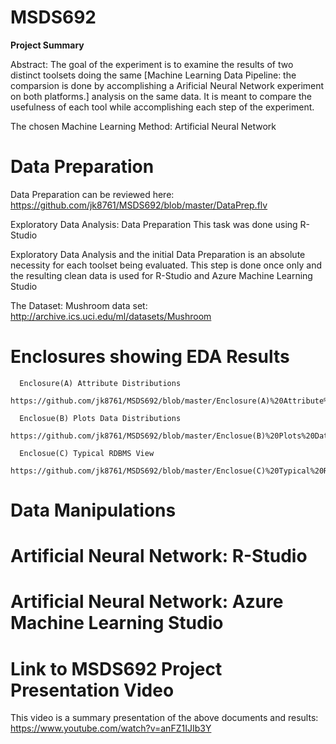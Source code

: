 # MSDS692
**Project Summary**

Abstract:
The goal of the experiment is to examine the results of two distinct toolsets doing the same [Machine Learning Data Pipeline: the comparsion is done by accomplishing a Arificial Neural Network experiment on both platforms.] analysis on the same data. It is meant to compare the usefulness of each tool while accomplishing each step of the experiment.

The chosen Machine Learning Method: Artificial Neural Network

# Data Preparation
Data Preparation can be reviewed here: https://github.com/jk8761/MSDS692/blob/master/DataPrep.flv

Exploratory Data Analysis: Data Preparation
                           This task was done using R-Studio

Exploratory Data Analysis and the initial Data Preparation is an absolute necessity for each toolset being evaluated. This step is done once only and the resulting clean data is used for R-Studio and Azure Machine Learning Studio

The Dataset: Mushroom data set:  http://archive.ics.uci.edu/ml/datasets/Mushroom

# Enclosures showing EDA Results
      Enclosure(A) Attribute Distributions
      https://github.com/jk8761/MSDS692/blob/master/Enclosure(A)%20Attribute%20Distributions.doc

      Enclosue(B) Plots Data Distributions
      https://github.com/jk8761/MSDS692/blob/master/Enclosue(B)%20Plots%20Data%20Distribution.doc
      
      Enclosue(C) Typical RDBMS View
      https://github.com/jk8761/MSDS692/blob/master/Enclosue(C)%20Typical%20RDBMS%20View.doc


# Data Manipulations

# Artificial Neural Network: R-Studio

# Artificial Neural Network: Azure Machine Learning Studio

# Link to MSDS692 Project Presentation Video
This video is a summary presentation of the above documents and results: https://www.youtube.com/watch?v=anFZ1IJIb3Y
  
  

